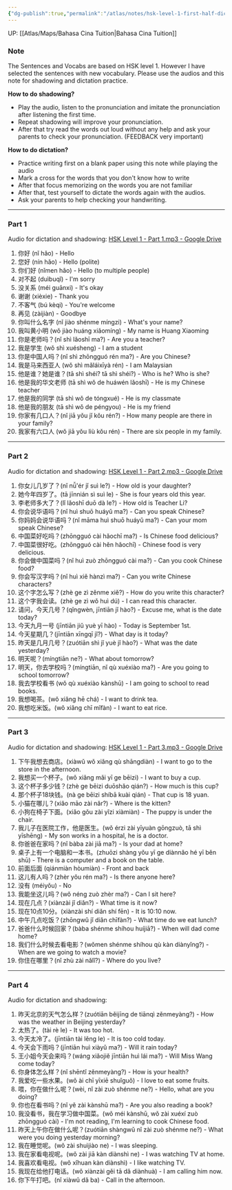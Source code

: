 ```yaml
---
{"dg-publish":true,"permalink":"/atlas/notes/hsk-level-1-first-half-dictation-and-shadowing-practice/"}
---
```


UP: [[Atlas/Maps/Bahasa Cina Tuition\|Bahasa Cina Tuition]]

### Note
The Sentences and Vocabs are based on HSK level 1.
However I have selected the sentences with new vocabulary. 
Please use the audios and this note for shadowing and dictation practice.

**How to do shadowing?**
- Play the audio, listen to the pronunciation and imitate the pronunciation after listening the first time. 
- Repeat shadowing will improve your pronunciation.
- After that try read the words out loud without any help and ask your parents to check your pronunciation. (FEEDBACK very important)

**How to do dictation?**
- Practice writing first on a blank paper using this note while playing the audio
- Mark a cross for the words that you don't know how to write
- After that focus memorizing on the words you are not familiar
- After that, test yourself to dictate the words again with the audios.
- Ask your parents to help checking your handwriting. 

---
### Part 1
Audio for dictation and shadowing: [HSK Level 1 - Part 1.mp3 - Google Drive](https://drive.google.com/file/d/19cRNzWWo-7CXbJ889jPLtQmCZVCZz_cf/view?usp=drive_link)

1. 你好 (nǐ hǎo) - Hello
2. 您好 (nín hǎo) - Hello (polite)
3. 你们好 (nǐmen hǎo) - Hello (to multiple people)
4. 对不起 (duìbuqǐ) - I'm sorry
5. 没关系 (méi guānxi) - It's okay
6. 谢谢 (xièxie) - Thank you
7. 不客气 (bú kèqi) - You're welcome
8. 再见 (zàijiàn) - Goodbye
9. 你叫什么名字 (nǐ jiào shénme míngzi) - What's your name?
10. 我叫黄小明 (wǒ jiào huáng xiǎomíng) - My name is Huang Xiaoming
11. 你是老师吗？(nǐ shì lǎoshī ma?) - Are you a teacher?
12. 我是学生 (wǒ shì xuésheng) - I am a student
13. 你是中国人吗？(nǐ shì zhōngguó rén ma?) - Are you Chinese?
14. 我是马来西亚人 (wǒ shì mǎláixīyà rén) - I am Malaysian
15. 他是谁？她是谁？(tā shì shéi? tā shì shéi?) - Who is he? Who is she?
16. 他是我的华文老师 (tā shì wǒ de huáwén lǎoshī) - He is my Chinese teacher
17. 他是我的同学 (tā shì wǒ de tóngxué) - He is my classmate
18. 他是我的朋友 (tā shì wǒ de péngyou) - He is my friend
19. 你家有几口人？(nǐ jiā yǒu jǐ kǒu rén?) - How many people are there in your family?
20. 我家有六口人 (wǒ jiā yǒu liù kǒu rén) - There are six people in my family.

---

### Part 2
Audio for dictation and shadowing: [HSK Level 1 - Part 2.mp3 - Google Drive](https://drive.google.com/file/d/19Pk7-9YHUMpXjx_pPDVZ-E-xLJoGumI5/view?usp=drive_link)

1. 你女儿几岁了？(nǐ nǚ'ér jǐ suì le?) - How old is your daughter?
2. 她今年四岁了。(tā jīnnián sì suì le) - She is four years old this year.
3. 李老师多大了？(lǐ lǎoshī duō dà le?) - How old is Teacher Li?
4. 你会说华语吗？(nǐ huì shuō huáyǔ ma?) - Can you speak Chinese?
5. 你妈妈会说华语吗？(nǐ māma huì shuō huáyǔ ma?) - Can your mom speak Chinese?
6. 中国菜好吃吗？(zhōngguó cài hǎochī ma?) - Is Chinese food delicious?
7. 中国菜很好吃。(zhōngguó cài hěn hǎochī) - Chinese food is very delicious.
8. 你会做中国菜吗？(nǐ huì zuò zhōngguó cài ma?) - Can you cook Chinese food?
9. 你会写汉字吗？(nǐ huì xiě hànzì ma?) - Can you write Chinese characters?
10. 这个字怎么写？(zhè ge zì zěnme xiě?) - How do you write this character?
11. 这个字我会读。(zhè ge zì wǒ huì dú) - I can read this character.
12. 请问，今天几号？(qǐngwèn, jīntiān jǐ hào?) - Excuse me, what is the date today?
13. 今天九月一号 (jīntiān jiǔ yuè yī hào) - Today is September 1st.
14. 今天星期几？(jīntiān xīngqī jǐ?) - What day is it today?
15. 昨天是几月几号？(zuótiān shì jǐ yuè jǐ hào?) - What was the date yesterday?
16. 明天呢？(míngtiān ne?) - What about tomorrow?
17. 明天，你去学校吗？(míngtiān, nǐ qù xuéxiào ma?) - Are you going to school tomorrow?
18. 我去学校看书 (wǒ qù xuéxiào kànshū) - I am going to school to read books.
19. 我想喝茶。(wǒ xiǎng hē chá) - I want to drink tea.
20. 我想吃米饭。(wǒ xiǎng chī mǐfàn) - I want to eat rice.

---

### Part 3
Audio for dictation and shadowing: [HSK Level 1 - Part 3.mp3 - Google Drive](https://drive.google.com/file/d/1_ZJm6qa8sZxvNV_xWcX2tgYhgLYBZje4/view?usp=drive_link)

1. 下午我想去商店。(xiàwǔ wǒ xiǎng qù shāngdiàn) - I want to go to the store in the afternoon.
2. 我想买一个杯子。(wǒ xiǎng mǎi yī ge bēizi) - I want to buy a cup.
3. 这个杯子多少钱？(zhè ge bēizi duōshǎo qián?) - How much is this cup?
4. 那个杯子18块钱。(nà ge bēizi shíbā kuài qián) - That cup is 18 yuan.
5. 小猫在哪儿？(xiǎo māo zài nǎr?) - Where is the kitten?
6. 小狗在椅子下面。(xiǎo gǒu zài yǐzi xiàmiàn) - The puppy is under the chair.
7. 我儿子在医院工作，他是医生。(wǒ érzi zài yīyuàn gōngzuò, tā shì yīshēng) - My son works in a hospital, he is a doctor.
8. 你爸爸在家吗？(nǐ bàba zài jiā ma?) - Is your dad at home?
9. 桌子上有一个电脑和一本书。(zhuōzi shàng yǒu yī ge diànnǎo hé yī běn shū) - There is a computer and a book on the table.
10. 前面后面 (qiánmiàn hòumiàn) - Front and back
11. 这儿有人吗？(zhèr yǒu rén ma?) - Is there anyone here?
12. 没有 (méiyǒu) - No
13. 我能坐这儿吗？(wǒ néng zuò zhèr ma?) - Can I sit here?
14. 现在几点？(xiànzài jǐ diǎn?) - What time is it now?
15. 现在10点10分。(xiànzài shí diǎn shí fēn) - It is 10:10 now.
16. 中午几点吃饭？(zhōngwǔ jǐ diǎn chīfàn?) - What time do we eat lunch?
17. 爸爸什么时候回家？(bàba shénme shíhou huíjiā?) - When will dad come home?
18. 我们什么时候去看电影？(wǒmen shénme shíhou qù kàn diànyǐng?) - When are we going to watch a movie?
19. 你住在哪里？(nǐ zhù zài nǎlǐ?) - Where do you live?

---

### Part 4
Audio for dictation and shadowing:

1. 昨天北京的天气怎么样？(zuótiān běijīng de tiānqì zěnmeyàng?) - How was the weather in Beijing yesterday?
2. 太热了。(tài rè le) - It was too hot.
3. 今天太冷了。(jīntiān tài lěng le) - It is too cold today.
4. 今天会下雨吗？(jīntiān huì xiàyǔ ma?) - Will it rain today?
5. 王小姐今天会来吗？(wáng xiǎojiě jīntiān huì lái ma?) - Will Miss Wang come today?
6. 你身体怎么样？(nǐ shēntǐ zěnmeyàng?) - How is your health?
7. 我爱吃一些水果。(wǒ ài chī yīxiē shuǐguǒ) - I love to eat some fruits.
8. 喂，你在做什么呢？(wèi, nǐ zài zuò shénme ne?) - Hello, what are you doing?
9. 你也在看书吗？(nǐ yě zài kànshū ma?) - Are you also reading a book?
10. 我没看书，我在学习做中国菜。(wǒ méi kànshū, wǒ zài xuéxí zuò zhōngguó cài) - I'm not reading, I'm learning to cook Chinese food.
11. 昨天上午你在做什么呢？(zuótiān shàngwǔ nǐ zài zuò shénme ne?) - What were you doing yesterday morning?
12. 我在睡觉呢。(wǒ zài shuìjiào ne) - I was sleeping.
13. 我在家看电视呢。(wǒ zài jiā kàn diànshì ne) - I was watching TV at home.
14. 我喜欢看电视。(wǒ xǐhuan kàn diànshì) - I like watching TV.
15. 我现在给他打电话。(wǒ xiànzài gěi tā dǎ diànhuà) - I am calling him now.
16. 你下午打吧。(nǐ xiàwǔ dǎ ba) - Call in the afternoon.